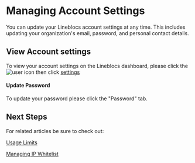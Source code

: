 # Managing Account Settings

You can update your Lineblocs account settings at any time. This includes updating your organization's email, password, and personal contact details.

## View Account settings

To view your account settings on the Lineblocs dashboard, please click the ![user](/img/frontend/docs/shared/user.png) icon then click [settings](https://lineblocs.com/#/dashboard/settings)

#### Update Password

To update your password please click the "Password" tab.

## Next Steps

For related articles be sure to check out:

[Usage Limits](https://lineblocs.com/resources/other-topics/usage-limits)

[Managing IP Whitelist](https://lineblocs.com/resources/other-topics/managing-ip-whitelist)